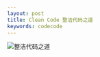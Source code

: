 ```yaml
---
layout: post
title: Clean Code 整洁代码之道
keywords: codecode 
---
```


![整洁代码之道](https://i.loli.net/2019/05/04/5ccce90d821c7.png)
